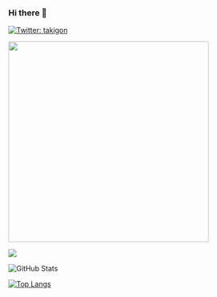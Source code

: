 ### Hi there 👋

<!--
**shutootaki/shutootaki** is a ✨ _special_ ✨ repository because its `README.md` (this file) appears on your GitHub profile.

Here are some ideas to get you started:

- 🔭 I’m currently working on ...
- 🌱 I’m currently learning ...
- 👯 I’m looking to collaborate on ...
- 🤔 I’m looking for help with ...
- 💬 Ask me about ...
- 📫 How to reach me: ...
- 😄 Pronouns: ...
- ⚡ Fun fact: ...
-->

[![Twitter: takigon](https://img.shields.io/twitter/follow/_takigon?style=social)](https://twitter.com/_takigon)
 
<!--START_SECTION:lapras-card-->
 <a href="https://lapras.com/public/shutootaki" target="_blank" rel="noopener noreferrer"><img src="https://lapras-card-generator.vercel.app/api/svg?e=4.26&b=3.48&i=4.05&b1=%23020E27&b2=%230E5593&i1=%23030E21&i2=%231688BF&l=en" width="400" ></a>
<!--END_SECTION:lapras-card-->

![](https://github-profile-summary-cards.vercel.app/api/cards/profile-details?username=shutootaki&theme=vue)
 
![GitHub Stats](https://github-readme-stats.vercel.app/api?username=shutootaki&show_icons=true)
 
[![Top Langs](https://github-readme-stats.vercel.app/api/top-langs/?username=shutootaki&layout=compact&langs_count=6)](https://github.com/anuraghazra/github-readme-stats)

